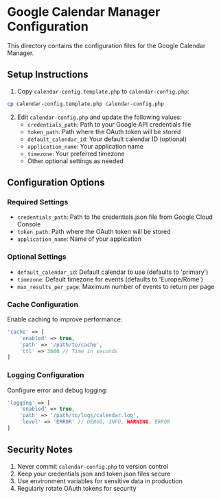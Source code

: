# Google Calendar Manager Configuration

This directory contains the configuration files for the Google Calendar Manager.

## Setup Instructions

1. Copy `calendar-config.template.php` to `calendar-config.php`:
```bash
cp calendar-config.template.php calendar-config.php
```

2. Edit `calendar-config.php` and update the following values:
   - `credentials_path`: Path to your Google API credentials file
   - `token_path`: Path where the OAuth token will be stored
   - `default_calendar_id`: Your default calendar ID (optional)
   - `application_name`: Your application name
   - `timezone`: Your preferred timezone
   - Other optional settings as needed

## Configuration Options

### Required Settings
- `credentials_path`: Path to the credentials.json file from Google Cloud Console
- `token_path`: Path where the OAuth token will be stored
- `application_name`: Name of your application

### Optional Settings
- `default_calendar_id`: Default calendar to use (defaults to 'primary')
- `timezone`: Default timezone for events (defaults to 'Europe/Rome')
- `max_results_per_page`: Maximum number of events to return per page

### Cache Configuration
Enable caching to improve performance:
```php
'cache' => [
    'enabled' => true,
    'path' => '/path/to/cache',
    'ttl' => 3600 // Time in seconds
]
```

### Logging Configuration
Configure error and debug logging:
```php
'logging' => [
    'enabled' => true,
    'path' => '/path/to/logs/calendar.log',
    'level' => 'ERROR' // DEBUG, INFO, WARNING, ERROR
]
```

## Security Notes

1. Never commit `calendar-config.php` to version control
2. Keep your credentials.json and token.json files secure
3. Use environment variables for sensitive data in production
4. Regularly rotate OAuth tokens for security
